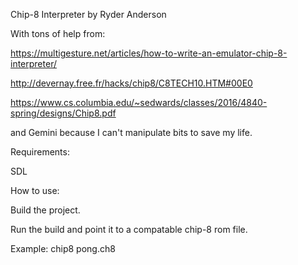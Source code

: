 Chip-8 Interpreter by Ryder Anderson

With tons of help from:

https://multigesture.net/articles/how-to-write-an-emulator-chip-8-interpreter/

http://devernay.free.fr/hacks/chip8/C8TECH10.HTM#00E0

https://www.cs.columbia.edu/~sedwards/classes/2016/4840-spring/designs/Chip8.pdf

and Gemini because I can't manipulate bits to save my life.

Requirements:

SDL



How to use:

Build the project.

Run the build and point it to a compatable chip-8 rom file.

Example: chip8 pong.ch8